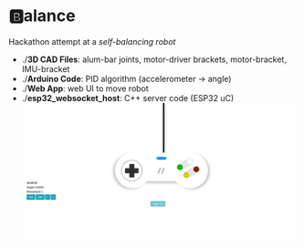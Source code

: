 # :b:alance
Hackathon attempt at a _self-balancing robot_
* ./__3D CAD Files__: alum-bar joints, motor-driver brackets, motor-bracket, IMU-bracket
* ./__Arduino Code__: PID algorithm (accelerometer -> angle)
* ./__Web App__: web UI to move robot 
* ./__esp32_websocket_host__: C++ server code (ESP32 uC) 
![Web UI](UI_esp32.png "Web UI")
